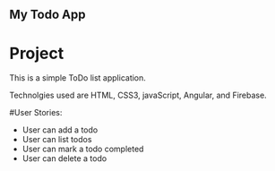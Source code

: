 ## My Todo App

# Project

This is a simple ToDo list application.

Technolgies used are HTML, CSS3, javaScript, Angular, and Firebase.

#User Stories:

* User can add a todo
* User can list todos
* User can mark a todo completed
* User can delete a todo




